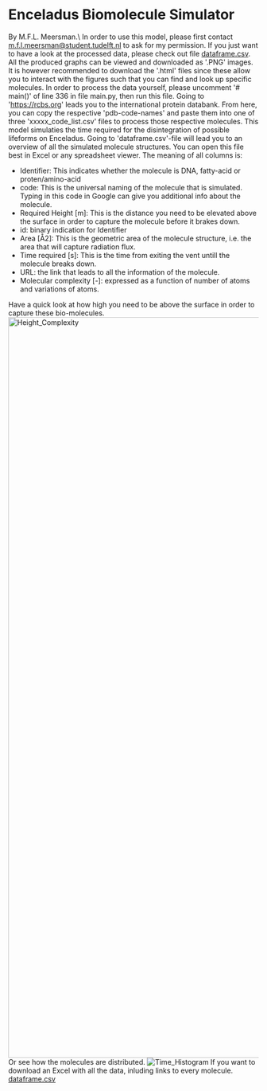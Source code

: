# Enceladus Biomolecule Simulator
By M.F.L. Meersman.\\
In order to use this model, please first contact m.f.l.meersman@student.tudelft.nl to ask for my permission.
If you just want to have a look at the processed data, please check out file [dataframe.csv](https://github.com/MarnixMeersman/enceladus_biomolecule_sim/files/8410329/dataframe.csv).
All the produced graphs can be viewed and downloaded as '.PNG' images. It is however recommended to download the '.html'
files since these allow you to interact with the figures such that you can find and look up specific molecules.
In order to process the data yourself, please uncomment '# main()' of line 336 in file main.py, then run this file.
Going to 'https://rcbs.org' leads you to the international protein databank. From here, you can copy the
respective 'pdb-code-names' and paste them into one of three 'xxxxx_code_list.csv' files to process those respective
molecules.
This model simulaties the time required for the disintegration of possible lifeforms on Enceladus.
Going to 'dataframe.csv'-file will lead you to an overview of all the simulated molecule structures.
You can open this file best in Excel or any spreadsheet viewer. The meaning of all columns is:
- Identifier: This indicates whether the molecule is DNA, fatty-acid or proten/amino-acid
- code: This is the universal naming of the molecule that is simulated. Typing in this code in Google can give you additional info about the molecule.
- Required Height [m]: This is the distance you need to be elevated above the surface in order to capture the molecule before it brakes down.
- id: binary indication for Identifier
- Area [Å2]: This is the geometric area of the molecule structure, i.e. the area that will capture radiation flux.
- Time required [s]: This is the time from exiting the vent untill the molecule breaks down.
- URL: the link that leads to all the information of the molecule.
- Molecular complexity [-]: expressed as a function of number of atoms and variations of atoms.

Have a quick look at how high you need to be above the surface in order to capture these bio-molecules.
<img width="1488" alt="Height_Complexity" src="https://user-images.githubusercontent.com/57674797/161560934-c77f7733-2bd4-42c5-bb6f-eac1a8ee9054.png">
Or see how the molecules are distributed.
![Time_Histogram](https://user-images.githubusercontent.com/57674797/161560947-58bd4812-95ae-49c9-b0f2-dcf2b7a7a70f.png)
If you want to download an Excel with all the data, inluding links to every molecule.
[dataframe.csv](https://github.com/MarnixMeersman/enceladus_biomolecule_sim/files/8410329/dataframe.csv)
